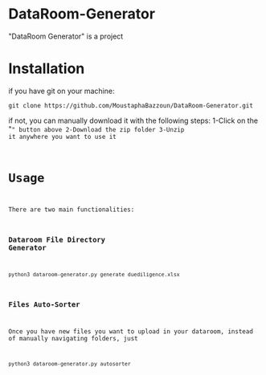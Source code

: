 # DataRoom-Generator
"DataRoom Generator" is a project

# Installation
if you have git on your machine:
```
git clone https://github.com/MoustaphaBazzoun/DataRoom-Generator.git
```

if not, you can manually download it with the following steps:
1-Click on the "<code>" button above
2-Download the zip folder
3-Unzip it anywhere you want to use it

# Usage

There are two main functionalities:

### Dataroom File Directory Generator
```
python3 dataroom-generator.py generate duediligence.xlsx
```
### Files Auto-Sorter

Once you have new files you want to upload in your dataroom, instead of manually navigating folders, just 

```
python3 dataroom-generator.py autosorter
```